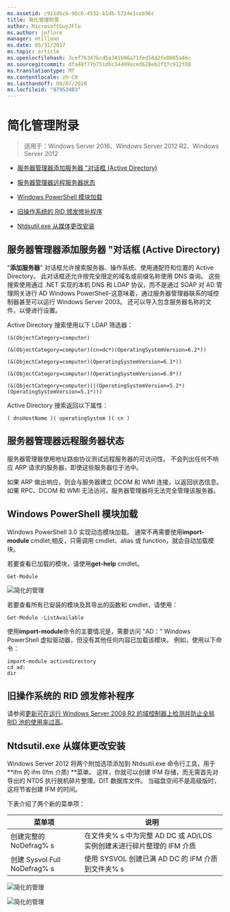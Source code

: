 ```yaml
---
ms.assetid: c911d6c6-98c6-4532-b1db-5724e1ceb96c
title: 简化管理附录
author: MicrosoftGuyJFlo
ms.author: joflore
manager: mtillman
ms.date: 05/31/2017
ms.topic: article
ms.openlocfilehash: 3cef76347bcd5a341b96a71fed58d2fe0085a46c
ms.sourcegitcommit: dfa48f77b751dbc34409aced628eb2f17c912f08
ms.translationtype: MT
ms.contentlocale: zh-CN
ms.lasthandoff: 08/07/2020
ms.locfileid: "87953403"
---
```

# <a name="simplified-administration-appendix"></a>简化管理附录

>适用于：Windows Server 2016、Windows Server 2012 R2、Windows Server 2012

-   [服务器管理器添加服务器 "对话框 (Active Directory) ](../../ad-ds/deploy/Simplified-Administration-Appendix.md#BKMK_AddServers)

-   [服务器管理器远程服务器状态](../../ad-ds/deploy/Simplified-Administration-Appendix.md#BKMK_ServerMgrStatus)

-   [Windows PowerShell 模块加载](../../ad-ds/deploy/Simplified-Administration-Appendix.md#BKMK_PSLoadModule)

-   [旧操作系统的 RID 颁发修补程序](../../ad-ds/deploy/Simplified-Administration-Appendix.md#BKMK_Rid)

-   [Ntdsutil.exe 从媒体更改安装](../../ad-ds/deploy/Simplified-Administration-Appendix.md#BKMK_IFM)

## <a name="server-manager-add-servers-dialog-active-directory"></a><a name="BKMK_AddServers"></a>服务器管理器添加服务器 "对话框 (Active Directory) 

"**添加服务器**" 对话框允许搜索服务器、操作系统、使用通配符和位置的 Active Directory。 此对话框还允许按完全限定的域名或前缀名称使用 DNS 查询。 这些搜索使用通过 .NET 实现的本机 DNS 和 LDAP 协议，而不是通过 SOAP 对 AD 管理网关进行 AD Windows PowerShell-这意味着，通过服务器管理器联系的域控制器甚至可以运行 Windows Server 2003。 还可以导入包含服务器名称的文件，以便进行设置。

Active Directory 搜索使用以下 LDAP 筛选器：

```
(&(ObjectCategory=computer)

(&(ObjectCategory=computer)(cn=dc*)(OperatingSystemVersion=6.2*))

(&(ObjectCategory=computer)(OperatingSystemVersion=6.1*))

(&(ObjectCategory=computer)(OperatingSystemVersion=6.0*))

(&(ObjectCategory=computer)(|(OperatingSystemVersion=5.2*)(OperatingSystemVersion=5.1*)))

```

Active Directory 搜索返回以下属性：

```
( dnsHostName )( operatingSystem )( cn )

```

## <a name="server-manager-remote-server-status"></a><a name="BKMK_ServerMgrStatus"></a>服务器管理器远程服务器状态
服务器管理器使用地址路由协议测试远程服务器的可访问性。 不会列出任何不响应 ARP 请求的服务器，即使这些服务器位于池中。

如果 ARP 做出响应，则会与服务器建立 DCOM 和 WMI 连接，以返回状态信息。 如果 RPC、DCOM 和 WMI 无法访问，服务器管理器将无法完全管理该服务器。

## <a name="windows-powershell-module-loading"></a><a name="BKMK_PSLoadModule"></a>Windows PowerShell 模块加载
Windows PowerShell 3.0 实现动态模块加载。 通常不再需要使用**import-module** cmdlet;相反，只需调用 cmdlet、alias 或 function，就会自动加载模块。

若要查看已加载的模块，请使用**get-help** cmdlet。

```
Get-Module

```

![简化的管理](media/Simplified-Administration-Appendix/ADDS_PSGetModule.gif)

若要查看所有已安装的模块及其导出的函数和 cmdlet，请使用：

```
Get-Module -ListAvailable

```

使用**import-module**命令的主要情况是，需要访问 "AD：" Windows PowerShell 虚拟驱动器，但没有其他任何内容已加载该模块。 例如，使用以下命令：

```
import-module activedirectory
cd ad:
dir

```

## <a name="rid-issuance-hotfixes-for-previous-operating-systems"></a><a name="BKMK_Rid"></a>旧操作系统的 RID 颁发修补程序
请参阅[更新可在运行 Windows Server 2008 R2 的域控制器上检测并防止全局 RID 池的使用率过高](https://support.microsoft.com/kb/2618669)。

## <a name="ntdsutilexe-install-from-media-changes"></a><a name="BKMK_IFM"></a>Ntdsutil.exe 从媒体更改安装
Windows Server 2012 将两个附加选项添加到 Ntdsutil.exe 命令行工具，用于**ifm 的 ifm (Ifm 介质) **菜单。 这样，你就可以创建 IFM 存储，而无需首先对导出的 NTDS 执行脱机碎片整理。DIT 数据库文件。 当磁盘空间不是高级版时，这将节省创建 IFM 的时间。

下表介绍了两个新的菜单项：

|菜单项|说明|
|--|--|
|创建完整的 NoDefrag% s|在文件夹% s 中为完整 AD DC 或 AD/LDS 实例创建未进行碎片整理的 IFM 介质|
|创建 Sysvol Full NoDefrag% s|使用 SYSVOL 创建已满 AD DC 的 IFM 介质到文件夹% s|

![简化的管理](media/Simplified-Administration-Appendix/ADDS_PSIFM.png)

![简化的管理](media/Simplified-Administration-Appendix/ADDS_PSIFMComplete.gif)
